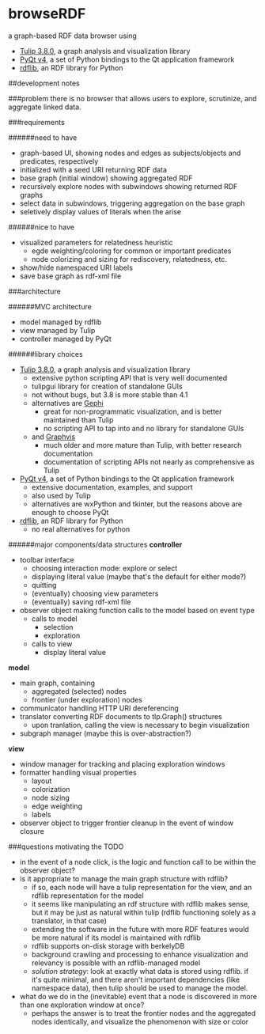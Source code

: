 browseRDF
=========

a graph-based RDF data browser using
- [Tulip 3.8.0](http://tulip.labri.fr/TulipDrupal/), a graph analysis and visualization 
library
- [PyQt v4](http://www.riverbankcomputing.com/software/pyqt/intro), a set of Python 
bindings to the Qt application framework
- [rdflib](https://github.com/RDFLib/rdflib), an RDF library for Python

##development notes

###problem
there is no browser that allows users to explore, scrutinize, and aggregate linked data.

###requirements

######need to have
- graph-based UI, showing nodes and edges as subjects/objects and predicates, respectively
- initialized with a seed URI returning RDF data
- base graph (initial window) showing aggregated RDF
- recursively explore nodes with subwindows showing returned RDF graphs
- select data in subwindows, triggering aggregation on the base graph
- seletively display values of literals when the arise

######nice to have
- visualized parameters for relatedness heuristic
    - egde weighting/coloring for common or important predicates
    - node colorizing and sizing for rediscovery, relatedness, etc.
- show/hide namespaced URI labels
- save base graph as rdf-xml file

###architecture

######MVC architecture
- model managed by rdflib
- view managed by Tulip
- controller managed by PyQt

######library choices
- [Tulip 3.8.0](http://tulip.labri.fr/TulipDrupal/), a graph analysis and visualization 
library
    - extensive python scripting API that is very well documented
    - tulipgui library for creation of standalone GUIs
    - not without bugs, but 3.8 is more stable than 4.1
    - alternatives are [Gephi](https://gephi.org/)
        - great for non-programmatic visualization, and is better maintained than Tulip
        - no scripting API to tap into and no library for standalone GUIs
    - and [Graphvis](http://www.graphviz.org/)
        - much older and more mature than Tulip, with better research documentation
        - documentation of scripting APIs not nearly as comprehensive as Tulip
- [PyQt v4](http://www.riverbankcomputing.com/software/pyqt/intro), a set of Python 
bindings to the Qt application framework
    - extensive documentation, examples, and support
    - also used by Tulip
    - alternatives are wxPython and tkinter, but the reasons above are enough to
choose PyQt
- [rdflib](https://github.com/RDFLib/rdflib), an RDF library for Python
    - no real alternatives for python

######major components/data structures
**controller**

- toolbar interface
    - choosing interaction mode: explore or select
    - displaying literal value (maybe that's the default for either mode?)
    - quitting
    - (eventually) choosing view parameters
    - (eventually) saving rdf-xml file
- observer object making function calls to the model based on event type
    - calls to model
        - selection
        - exploration
    - calls to view
        - display literal value

**model**

- main graph, containing
    - aggregated (selected) nodes
    - frontier (under exploration) nodes
- communicator handling HTTP URI dereferencing
- translator converting RDF documents to tlp.Graph() structures
    - upon tranlation, calling the view is necessary to begin visualization
- subgraph manager (maybe this is over-abstraction?)

**view**

- window manager for tracking and placing exploration windows
- formatter handling visual properties
    - layout
    - colorization
    - node sizing
    - edge weighting
    - labels
- observer object to trigger frontier cleanup in the event of window closure
    

###questions motivating the TODO
- in the event of a node click, is the logic and function call to be within the observer
object?
- is it appropriate to manage the main graph structure with rdflib?
    - if so, each node will have a tulip representation for the view, and an rdflib representation for the model
    - it seems like manipulating an rdf structure with rdflib makes sense, but it may be just as natural within tulip (rdflib functioning solely as a translator, in that case)
    - extending the software in the future with more RDF features would be more natural if its model is maintained with rdflib
    - rdflib supports on-disk storage with berkelyDB
    - background crawling and processing to enhance visualization and relevancy is possible with an rdflib-managed model
    - *solution strategy*: look at exactly what data is stored using rdflib.  if it's quite minimal, and there aren't important dependencies (like namespace data), then tulip should be used to manage the model.
- what do we do in the (inevitable) event that a node is discovered in more than one exploration window at once?
    - perhaps the answer is to treat the frontier nodes and the aggregated nodes identically, and visualize the phenomenon with size or color
